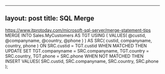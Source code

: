 
---
layout: post
title: SQL Merge 
---

https://www.itprotoday.com/microsoft-sql-server/merge-statement-tips
MERGE INTO Sales.MyCustomers AS TGT
USING ( VALUES( @custid, @companyname, @country, @phone ) )
AS SRC( custid, companyname, country, phone )
ON SRC.custid = TGT.custid
WHEN MATCHED THEN UPDATE
SET TGT.companyname = SRC.companyname,
TGT.country = SRC.country,
TGT.phone = SRC.phone
WHEN NOT MATCHED THEN INSERT
VALUES( SRC.custid, SRC.companyname, SRC.country, SRC.phone ); 
